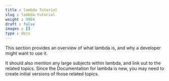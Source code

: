 ```yaml
---
title : lambda Tutorial
slug : lambda-tutorial
weight : 9984
draft : false
images : []
type : docs
---
```


This section provides an overview of what lambda is, and why a developer might want to use it.

It should also mention any large subjects within lambda, and link out to the related topics.  Since the Documentation for lambda is new, you may need to create initial versions of those related topics.

